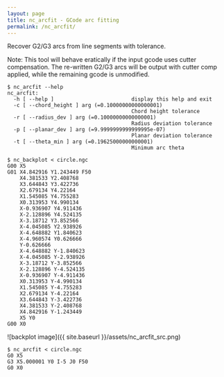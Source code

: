 ```yaml
---
layout: page
title: nc_arcfit - GCode arc fitting
permalink: /nc_arcfit/
---
```


Recover G2/G3 arcs from line segments with tolerance.

Note: This tool will behave eratically if the input gcode uses cutter compensation. The re-written G2/G3 arcs will be output with cutter comp applied, while the remaining gcode is unmodified.


```
$ nc_arcfit --help
nc_arcfit:
  -h [ --help ]                         display this help and exit
  -c [ --chord_height ] arg (=0.10000000000000001)
                                        Chord height tolerance
  -r [ --radius_dev ] arg (=0.10000000000000001)
                                        Radius deviation tolerance
  -p [ --planar_dev ] arg (=9.9999999999999995e-07)
                                        Planar deviation tolerance
  -t [ --theta_min ] arg (=0.19625000000000001)
                                        Minimum arc theta
```

```
$ nc_backplot < circle.ngc 
G00 X5
G01 X4.842916 Y1.243449 F50
    X4.381533 Y2.408768
    X3.644843 Y3.422736
    X2.679134 Y4.22164
    X1.545085 Y4.755283
    X0.313953 Y4.990134
    X-0.936907 Y4.911436
    X-2.128896 Y4.524135
    X-3.18712 Y3.852566
    X-4.045085 Y2.938926
    X-4.648882 Y1.840623
    X-4.960574 Y0.626666
    Y-0.626666
    X-4.648882 Y-1.840623
    X-4.045085 Y-2.938926
    X-3.18712 Y-3.852566
    X-2.128896 Y-4.524135
    X-0.936907 Y-4.911436
    X0.313953 Y-4.990134
    X1.545085 Y-4.755283
    X2.679134 Y-4.22164
    X3.644843 Y-3.422736
    X4.381533 Y-2.408768
    X4.842916 Y-1.243449
    X5 Y0
G00 X0
```

![backplot image]({{ site.baseurl }}/assets/nc_arcfit_src.png)

```
$ nc_arcfit < circle.ngc 
G0 X5 
G3 X5.000001 Y0 I-5 J0 F50 
G0 X0 
```

